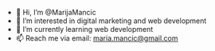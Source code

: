- 👋 Hi, I’m @MarijaMancic
- 👀 I’m interested in digital marketing and web development
- 🌱 I’m currently learning web development
- 📫 Reach me via email: maria.mancic@gmail.com

<!---
MarijaMancic/MarijaMancic is a ✨ special ✨ repository because its `README.md` (this file) appears on your GitHub profile.
You can click the Preview link to take a look at your changes.
--->
